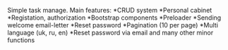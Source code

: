 Simple task manage.
Main features:
*CRUD system
*Personal cabinet
*Registation, authorization
*Bootstrap components
*Preloader
*Sending welcome email-letter
*Reset password
*Pagination (10 per page)
*Multi language (uk, ru, en)
*Reset password via email and many other minor functions 
